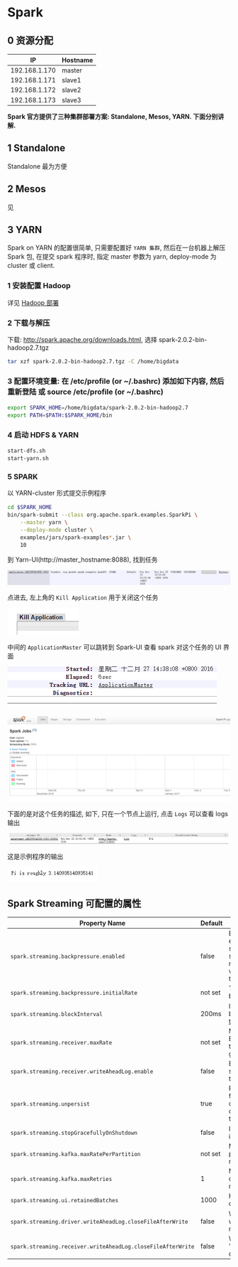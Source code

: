 # Spark

## 0 资源分配

| IP            | Hostname |
| ------------- | -------- |
| 192.168.1.170 | master   |
| 192.168.1.171 | slave1   |
| 192.168.1.172 | slave2   |
| 192.168.1.173 | slave3   |

**Spark 官方提供了三种集群部署方案: Standalone, Mesos, YARN. 下面分别讲解.**

## 1 Standalone

Standalone 最为方便

## 2 Mesos

见

## 3 YARN

Spark on YARN 的配置很简单, 只需要配置好 `YARN 集群`, 然后在一台机器上解压 Spark 包, 在提交 spark 程序时, 指定 master 参数为 yarn, deploy-mode 为 cluster 或 client.

### 1 安装配置 Hadoop

详见 [Hadoop 部署](../Hadoop&HBase/README.md)

### 2 下载与解压

下载: http://spark.apache.org/downloads.html, 选择 spark-2.0.2-bin-hadoop2.7.tgz

```bash
tar xzf spark-2.0.2-bin-hadoop2.7.tgz -C /home/bigdata
```

### 3 配置环境变量: 在 /etc/profile (or ~/.bashrc) 添加如下内容, 然后 重新登陆 或 source /etc/profile (or ~/.bashrc)

```bash
export SPARK_HOME=/home/bigdata/spark-2.0.2-bin-hadoop2.7
export PATH=$PATH:$SPARK_HOME/bin
```

### 4 启动 HDFS & YARN

```bash
start-dfs.sh
start-yarn.sh
```

### 5 SPARK

以 YARN-cluster 形式提交示例程序

```bash
cd $SPARK_HOME
bin/spark-submit --class org.apache.spark.examples.SparkPi \
    --master yarn \
    --deploy-mode cluster \
    examples/jars/spark-examples*.jar \
    10
```

到 Yarn-UI(http://master_hostname:8088), 找到任务

![1](1.png)

点进去, 左上角的 `Kill Application` 用于关闭这个任务

![2](2.png)

中间的 `ApplicationMaster` 可以跳转到 Spark-UI 查看 spark 对这个任务的 UI 界面

![3](3.png)

![4](4.png)

下面的是对这个任务的描述, 如下, 只在一个节点上运行, 点击 `Logs` 可以查看 logs 输出

![5](5.png)

这是示例程序的输出

![6](6.png)

## Spark Streaming 可配置的属性

| Property Name                            | Default | Meaning                                  |
| ---------------------------------------- | ------- | ---------------------------------------- |
| `spark.streaming.backpressure.enabled`   | false   | Enables or disables Spark Streaming's internal backpressure mechanism (since 1.5). This enables the Spark Streaming to control the receiving rate based on the current batch scheduling delays and processing times so that the system receives only as fast as the system can process. Internally, this dynamically sets the maximum receiving rate of receivers. This rate is upper bounded by the values `spark.streaming.receiver.maxRate` and`spark.streaming.kafka.maxRatePerPartition` if they are set (see below). |
| `spark.streaming.backpressure.initialRate` | not set | This is the initial maximum receiving rate at which each receiver will receive data for the first batch when the backpressure mechanism is enabled. |
| `spark.streaming.blockInterval`          | 200ms   | Interval at which data received by Spark Streaming receivers is chunked into blocks of data before storing them in Spark. Minimum recommended - 50 ms. See the [performance tuning](http://spark.apache.org/docs/latest/streaming-programming-guide.html#level-of-parallelism-in-data-receiving)section in the Spark Streaming programing guide for more details. |
| `spark.streaming.receiver.maxRate`       | not set | Maximum rate (number of records per second) at which each receiver will receive data. Effectively, each stream will consume at most this number of records per second. Setting this configuration to 0 or a negative number will put no limit on the rate. See the [deployment guide](http://spark.apache.org/docs/latest/streaming-programming-guide.html#deploying-applications) in the Spark Streaming programing guide for mode details. |
| `spark.streaming.receiver.writeAheadLog.enable` | false   | Enable write ahead logs for receivers. All the input data received through receivers will be saved to write ahead logs that will allow it to be recovered after driver failures. See the [deployment guide](http://spark.apache.org/docs/latest/streaming-programming-guide.html#deploying-applications)in the Spark Streaming programing guide for more details. |
| `spark.streaming.unpersist`              | true    | Force RDDs generated and persisted by Spark Streaming to be automatically unpersisted from Spark's memory. The raw input data received by Spark Streaming is also automatically cleared. Setting this to false will allow the raw data and persisted RDDs to be accessible outside the streaming application as they will not be cleared automatically. But it comes at the cost of higher memory usage in Spark. |
| `spark.streaming.stopGracefullyOnShutdown` | false   | If `true`, Spark shuts down the `StreamingContext` gracefully on JVM shutdown rather than immediately. |
| `spark.streaming.kafka.maxRatePerPartition` | not set | Maximum rate (number of records per second) at which data will be read from each Kafka partition when using the new Kafka direct stream API. See the [Kafka Integration guide](http://spark.apache.org/docs/latest/streaming-kafka-integration.html) for more details. |
| `spark.streaming.kafka.maxRetries`       | 1       | Maximum number of consecutive retries the driver will make in order to find the latest offsets on the leader of each partition (a default value of 1 means that the driver will make a maximum of 2 attempts). Only applies to the new Kafka direct stream API. |
| `spark.streaming.ui.retainedBatches`     | 1000    | How many batches the Spark Streaming UI and status APIs remember before garbage collecting. |
| `spark.streaming.driver.writeAheadLog.closeFileAfterWrite` | false   | Whether to close the file after writing a write ahead log record on the driver. Set this to 'true' when you want to use S3 (or any file system that does not support flushing) for the metadata WAL on the driver. |
| `spark.streaming.receiver.writeAheadLog.closeFileAfterWrite` | false   | Whether to close the file after writing a write ahead log record on the receivers. Set this to 'true' when you want to use S3 (or any file system that does not support flushing) for the data WAL on the receivers. |
